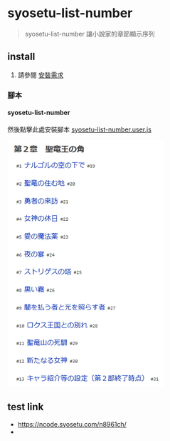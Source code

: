 # syosetu-list-number

> syosetu-list-number 讓小說家的章節顯示序列

## install

1. 請參閱 [安裝需求](https://github.com/bluelovers/gm-user-scripts/blob/master/readme/userscript.md)

### 腳本

#### syosetu-list-number

然後點擊此處安裝腳本 [syosetu-list-number.user.js](https://github.com/bluelovers/gm-user-scripts/raw/master/dist/syosetu-list-number.user.js)

![syosetu-list-number](syosetu-list-number.jpg)

## test link

- https://ncode.syosetu.com/n8961ch/
- 
